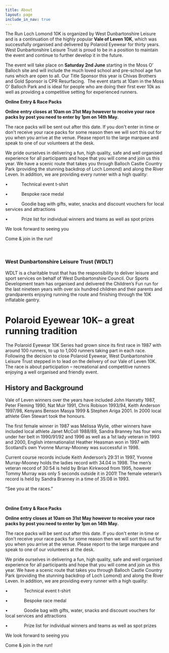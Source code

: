 ```yaml
---
title: About
layout: page
include_in_nav: true
---
```

The Run Loch Lomond 10K is organized by West Dunbartonshire Leisure and is a continuation of the highly popular **Vale of Leven 10K**, which was successfully organised and delivered by Polaroid Eyewear for thirty years. West Dunbartonshire Leisure Trust is proud to be in a position to maintain the event and continue to further develop it in the future.

The event will take place on **Saturday 2nd June** starting in the Moss O’ Balloch site and will include the much loved school and pre-school age fun runs which are open to all. Our Title Sponsor this year is Chivas Brothers and Gold Sponsor is CPR Resurfacing.  The event starts at 10am in the Moss O’ Balloch Park and is ideal for people who are doing their first ever 10k as well as providing a competitive setting for experienced runners.

**Online Entry & Race Packs**

**Online entry closes at 10am on 31st May however to receive your race packs by post you need to enter by 1pm on 14th May.**

The race packs will be sent out after this date. If you don't enter in time or don't receive your race packs for some reason then we will sort this out for you when you arrive at the venue. Please report to the large marquee and speak to one of our volunteers at the desk.

We pride ourselves in delivering a fun, high quality, safe and well organised experience for all participants and hope that you will come and join us this year. We have a scenic route that takes you through Balloch Castle Country Park (providing the stunning backdrop of Loch Lomond) and along the River Leven. In addition, we are providing every runner with a high quality:

•           Technical event t-shirt

•           Bespoke race medal

•           Goodie bag with gifts, water, snacks and discount vouchers for local services and attractions

•           Prize list for individual winners and teams as well as spot prizes

We look forward to seeing you

Come & join in the run!

 

### **West Dunbartonshire Leisure Trust (WDLT)**

WDLT is a charitable trust that has the responsibility to deliver leisure and sport services on behalf of West Dunbartonshire Council. Our Sports Development team has organised and delivered the Children’s Fun run for the last nineteen years with over six hundred children and their parents and grandparents enjoying running the route and finishing through the 10K inflatable gantry. 

# Polaroid Eyewear 10K– a great running tradition

The Polaroid Eyewear 10K Series had grown since its first race in 1987 with around 100 runners, to up to 1,000 runners taking part in each race. Following the decision to close Polaroid Eyewear, West Dunbartonshire Leisure Trust stepped in to lead on the delivery of our Vale of Leven 10K. The race is about participation – recreational and competitive runners enjoying a well organised and friendly event.  

## History and Background

Vale of Leven winners over the years have included John Hanratty 1987, Peter Fleming 1990, Nat Muir 1991, Chris Robison 1993/94, Keith Anderson 1997/98, Kenyans Benson Masya 1999 & Stephen Ariga 2001. In 2000 local athlete Glen Stewart took the honours.

The first female winner in 1987 was Melissa Wylie, other winners have included local athlete Janet McColl 1988/89, Sandra Branney has four wins under her belt in 1990/91/92 and 1996 as well as a 1st lady veteran in 1993 and 2000, English internationalist Heather Heasman won in 1997 with Scotland’s own Yvonne Murray-Mooney was successful in 1998.

Current course records include Keith Anderson’s 29:31 in 1997, Yvonne Murray-Mooney holds the ladies record with 34.04 in 1998. The men’s veteran record of 30:54 is held by Brian Kirkwood from 1995, however Tommy Murray was only 5 seconds outside it in 2001! The female veteran’s record is held by Sandra Branney in a time of 35:08 in 1993.

“See you at the races.”

 

**Online Entry & Race Packs**

**Online entry closes at 10am on 31st May however to receive your race packs by post you need to enter by 1pm on 14th May.**

The race packs will be sent out after this date. If you don't enter in time or don't receive your race packs for some reason then we will sort this out for you when you arrive at the venue. Please report to the large marquee and speak to one of our volunteers at the desk.

We pride ourselves in delivering a fun, high quality, safe and well organised experience for all participants and hope that you will come and join us this year. We have a scenic route that takes you through Balloch Castle Country Park (providing the stunning backdrop of Loch Lomond) and along the River Leven. In addition, we are providing every runner with a high quality:

•             Technical event t-shirt

•             Bespoke race medal

•             Goodie bag with gifts, water, snacks and discount vouchers for local services and attractions

•             Prize list for individual winners and teams as well as spot prizes

We look forward to seeing you

Come & join in the run!
